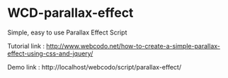 # WCD-parallax-effect
Simple, easy to use Parallax Effect Script


Tutorial link : http://www.webcodo.net/how-to-create-a-simple-parallax-effect-using-css-and-jquery/

Demo link : http://localhost/webcodo/script/parallax-effect/
